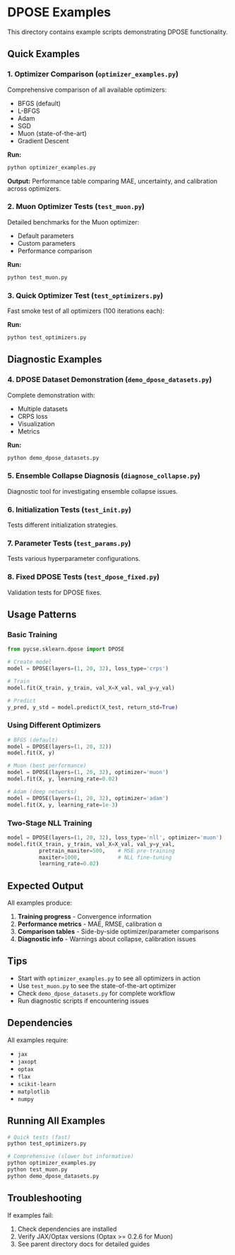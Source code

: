 # DPOSE Examples

This directory contains example scripts demonstrating DPOSE functionality.

## Quick Examples

### 1. Optimizer Comparison (`optimizer_examples.py`)

Comprehensive comparison of all available optimizers:
- BFGS (default)
- L-BFGS
- Adam
- SGD
- Muon (state-of-the-art)
- Gradient Descent

**Run:**
```bash
python optimizer_examples.py
```

**Output:** Performance table comparing MAE, uncertainty, and calibration across optimizers.

### 2. Muon Optimizer Tests (`test_muon.py`)

Detailed benchmarks for the Muon optimizer:
- Default parameters
- Custom parameters
- Performance comparison

**Run:**
```bash
python test_muon.py
```

### 3. Quick Optimizer Test (`test_optimizers.py`)

Fast smoke test of all optimizers (100 iterations each):

**Run:**
```bash
python test_optimizers.py
```

## Diagnostic Examples

### 4. DPOSE Dataset Demonstration (`demo_dpose_datasets.py`)

Complete demonstration with:
- Multiple datasets
- CRPS loss
- Visualization
- Metrics

**Run:**
```bash
python demo_dpose_datasets.py
```

### 5. Ensemble Collapse Diagnosis (`diagnose_collapse.py`)

Diagnostic tool for investigating ensemble collapse issues.

### 6. Initialization Tests (`test_init.py`)

Tests different initialization strategies.

### 7. Parameter Tests (`test_params.py`)

Tests various hyperparameter configurations.

### 8. Fixed DPOSE Tests (`test_dpose_fixed.py`)

Validation tests for DPOSE fixes.

## Usage Patterns

### Basic Training

```python
from pycse.sklearn.dpose import DPOSE

# Create model
model = DPOSE(layers=(1, 20, 32), loss_type='crps')

# Train
model.fit(X_train, y_train, val_X=X_val, val_y=y_val)

# Predict
y_pred, y_std = model.predict(X_test, return_std=True)
```

### Using Different Optimizers

```python
# BFGS (default)
model = DPOSE(layers=(1, 20, 32))
model.fit(X, y)

# Muon (best performance)
model = DPOSE(layers=(1, 20, 32), optimizer='muon')
model.fit(X, y, learning_rate=0.02)

# Adam (deep networks)
model = DPOSE(layers=(1, 20, 32), optimizer='adam')
model.fit(X, y, learning_rate=1e-3)
```

### Two-Stage NLL Training

```python
model = DPOSE(layers=(1, 20, 32), loss_type='nll', optimizer='muon')
model.fit(X_train, y_train, val_X=X_val, val_y=y_val,
          pretrain_maxiter=500,    # MSE pre-training
          maxiter=1000,            # NLL fine-tuning
          learning_rate=0.02)
```

## Expected Output

All examples produce:
1. **Training progress** - Convergence information
2. **Performance metrics** - MAE, RMSE, calibration α
3. **Comparison tables** - Side-by-side optimizer/parameter comparisons
4. **Diagnostic info** - Warnings about collapse, calibration issues

## Tips

- Start with `optimizer_examples.py` to see all optimizers in action
- Use `test_muon.py` to see the state-of-the-art optimizer
- Check `demo_dpose_datasets.py` for complete workflow
- Run diagnostic scripts if encountering issues

## Dependencies

All examples require:
- `jax`
- `jaxopt`
- `optax`
- `flax`
- `scikit-learn`
- `matplotlib`
- `numpy`

## Running All Examples

```bash
# Quick tests (fast)
python test_optimizers.py

# Comprehensive (slower but informative)
python optimizer_examples.py
python test_muon.py
python demo_dpose_datasets.py
```

## Troubleshooting

If examples fail:
1. Check dependencies are installed
2. Verify JAX/Optax versions (Optax >= 0.2.6 for Muon)
3. See parent directory docs for detailed guides

